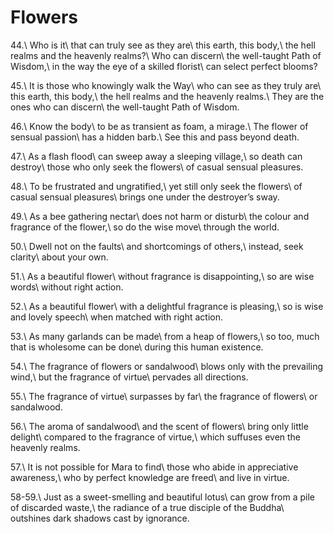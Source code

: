 Flowers
=======

44.\\
Who is it\\
that can truly see as they are\\
this earth, this body,\\
the hell realms and the heavenly realms?\\
Who can discern\\
the well-taught Path of Wisdom,\\
in the way the eye of a skilled florist\\
can select perfect blooms?

45.\\
It is those who knowingly walk the Way\\
who can see as they truly are\\
this earth, this body,\\
the hell realms and the heavenly realms.\\
They are the ones who can discern\\
the well-taught Path of Wisdom.

46.\\
Know the body\\
to be as transient as foam, a mirage.\\
The flower of sensual passion\\
has a hidden barb.\\
See this and pass beyond death.

47.\\
As a flash flood\\
can sweep away a sleeping village,\\
so death can destroy\\
those who only seek the flowers\\
of casual sensual pleasures.

48.\\
To be frustrated and ungratified,\\
yet still only seek the flowers\\
of casual sensual pleasures\\
brings one under the destroyer’s sway.

49.\\
As a bee gathering nectar\\
does not harm or disturb\\
the colour and fragrance of the flower,\\
so do the wise move\\
through the world.

50.\\
Dwell not on the faults\\
and shortcomings of others,\\
instead, seek clarity\\
about your own.

51.\\
As a beautiful flower\\
without fragrance is disappointing,\\
so are wise words\\
without right action.

52.\\
As a beautiful flower\\
with a delightful fragrance is pleasing,\\
so is wise and lovely speech\\
when matched with right action.

53.\\
As many garlands can be made\\
from a heap of flowers,\\
so too, much that is wholesome can be done\\
during this human existence.

54.\\
The fragrance of flowers or sandalwood\\
blows only with the prevailing wind,\\
but the fragrance of virtue\\
pervades all directions.

55.\\
The fragrance of virtue\\
surpasses by far\\
the fragrance of flowers\\
or sandalwood.

56.\\
The aroma of sandalwood\\
and the scent of flowers\\
bring only little delight\\
compared to the fragrance of virtue,\\
which suffuses even the heavenly realms.

57.\\
It is not possible for Mara to find\\
those who abide in appreciative awareness,\\
who by perfect knowledge are freed\\
and live in virtue.

58-59.\\
Just as a sweet-smelling and beautiful lotus\\
can grow from a pile of discarded waste,\\
the radiance of a true disciple of the Buddha\\
outshines dark shadows cast by ignorance.

